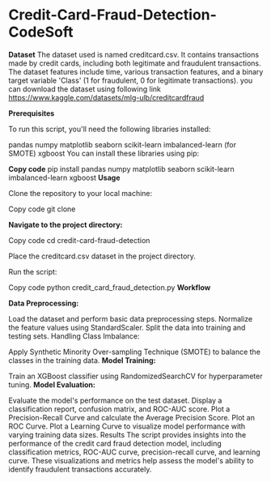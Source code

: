 # Credit-Card-Fraud-Detection-CodeSoft
**Dataset**
The dataset used is named creditcard.csv.
It contains transactions made by credit cards, including both legitimate and fraudulent transactions.
The dataset features include time, various transaction features, and a binary target variable 'Class' (1 for fraudulent, 0 for legitimate transactions).
you can download the dataset using following link
https://www.kaggle.com/datasets/mlg-ulb/creditcardfraud

**Prerequisites**

To run this script, you'll need the following libraries installed:

pandas
numpy
matplotlib
seaborn
scikit-learn
imbalanced-learn (for SMOTE)
xgboost
You can install these libraries using pip:


**Copy code**
pip install pandas numpy matplotlib seaborn scikit-learn imbalanced-learn xgboost
**Usage**

Clone the repository to your local machine:


Copy code
git clone <repository-url>

**Navigate to the project directory:**


Copy code
cd credit-card-fraud-detection

Place the creditcard.csv dataset in the project directory.

Run the script:


Copy code
python credit_card_fraud_detection.py
**Workflow**

**Data Preprocessing:**

Load the dataset and perform basic data preprocessing steps.
Normalize the feature values using StandardScaler.
Split the data into training and testing sets.
Handling Class Imbalance:

Apply Synthetic Minority Over-sampling Technique (SMOTE) to balance the classes in the training data.
**Model Training:**

Train an XGBoost classifier using RandomizedSearchCV for hyperparameter tuning.
**Model Evaluation:**

Evaluate the model's performance on the test dataset.
Display a classification report, confusion matrix, and ROC-AUC score.
Plot a Precision-Recall Curve and calculate the Average Precision Score.
Plot an ROC Curve.
Plot a Learning Curve to visualize model performance with varying training data sizes.
Results
The script provides insights into the performance of the credit card fraud detection model, including classification metrics, ROC-AUC curve, precision-recall curve, and learning curve. These visualizations and metrics help assess the model's ability to identify fraudulent transactions accurately.

